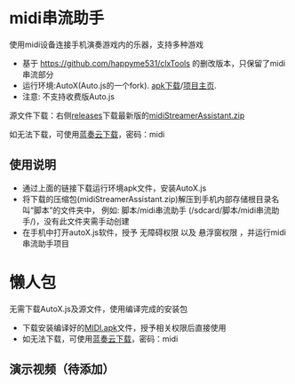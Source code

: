 # midi串流助手
使用midi设备连接手机演奏游戏内的乐器，支持多种游戏

- 基于 https://github.com/happyme531/clxTools 的删改版本，只保留了midi串流部分
- 运行环境:AutoX(Auto.js的一个fork). [apk下载](https://github.com/kkevsekk1/AutoX/releases)/[项目主页](https://github.com/kkevsekk1/AutoX).  
- 注意: 不支持收费版Auto.js  

源文件下载：右侧[releases](https://github.com/Jayce-H/midi-Streamer-Assistant/releases)下载最新版的[midiStreamerAssistant.zip](https://github.com/Jayce-H/midi-Streamer-Assistant/releases/download/1.0.0/midiStreamerAssistant.1.0.0.zip)

如无法下载，可使用[蓝奏云下载](https://jayceh.lanzoub.com/b0swomphe)，密码：midi  

## 使用说明
  - 通过上面的链接下载运行环境apk文件，安装AutoX.js
  - 将下载的压缩包(midiStreamerAssistant.zip)解压到手机内部存储根目录名叫“脚本”的文件夹中， 例如: 脚本/midi串流助手 (/sdcard/脚本/midi串流助手/)，没有此文件夹需手动创建
  - 在手机中打开autoX.js软件，授予 无障碍权限 以及 悬浮窗权限 ，并运行midi串流助手项目

# 懒人包
无需下载AutoX.js及源文件，使用编译完成的安装包
- 下载安装编译好的[MIDI.apk](https://github.com/Jayce-H/midi-Streamer-Assistant/releases/download/1.0.0/MIDI.apk)文件，授予相关权限后直接使用
- 如无法下载，可使用[蓝奏云下载](https://jayceh.lanzoub.com/b0swomphe)，密码：midi  

## 演示视频（待添加）

